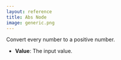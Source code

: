```yaml
---
layout: reference
title: Abs Node
image: generic.png
---
```

Convert every number to a positive number.

* **Value**: The input value.
